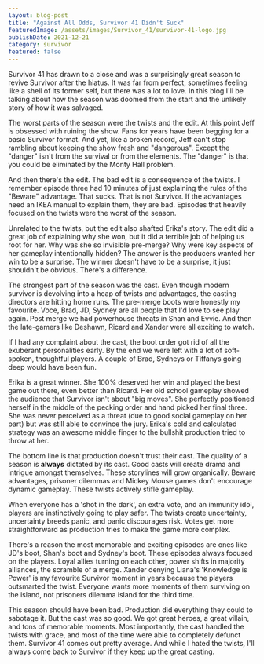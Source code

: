 ```yaml
---
layout: blog-post
title: "Against All Odds, Survivor 41 Didn't Suck"
featuredImage: /assets/images/Survivor_41/survivor-41-logo.jpg
publishDate: 2021-12-21
category: survivor
featured: false
---
```


Survivor 41 has drawn to a close and was a surprisingly great season to revive Survivor after the hiatus. It was far from perfect, sometimes feeling like a shell of its former self, but there was a lot to love. In this blog I'll be talking about how the season was doomed from the start and the unlikely story of how it was salvaged.

The worst parts of the season were the twists and the edit. At this point Jeff is obsessed with ruining the show. Fans for years have been begging for a basic Survivor format. And yet, like a broken record, Jeff can't stop rambling about keeping the show fresh and "dangerous". Except the "danger" isn't from the survival or from the elements. The "danger" is that you could be eliminated by the Monty Hall problem.

And then there's the edit. The bad edit is a consequence of the twists. I remember episode three had 10 minutes of just explaining the rules of the "Beware" advantage. That sucks. That is not Survivor. If the advantages need an IKEA manual to explain them, they are bad. Episodes that heavily focused on the twists were the worst of the season.

Unrelated to the twists, but the edit also shafted Erika's story. The edit did a great job of explaining why she won, but it did a terrible job of helping us root for her. Why was she so invisible pre-merge? Why were key aspects of her gameplay intentionally hidden? The answer is the producers wanted her win to be a surprise. The winner doesn't have to be a surprise, it just shouldn't be obvious. There's a difference.

The strongest part of the season was the cast. Even though modern survivor is devolving into a heap of twists and advantages, the casting directors are hitting home runs. The pre-merge boots were honestly my favourite. Voce, Brad, JD, Sydney are all people that I'd love to see play again. Post merge we had powerhouse threats in Shan and Evvie. And then the late-gamers like Deshawn, Ricard and Xander were all exciting to watch.

If I had any complaint about the cast, the boot order got rid of all the exuberant personalities early. By the end we were left with a lot of soft-spoken, thoughtful players. A couple of Brad, Sydneys or Tiffanys going deep would have been fun.

Erika is a great winner. She 100% deserved her win and played the best game out there, even better than Ricard. Her old school gameplay showed the audience that Survivor isn't about "big moves". She perfectly positioned herself in the middle of the pecking order and hand picked her final three. She was never perceived as a threat (due to good social gameplay on her part) but was still able to convince the jury. Erika's cold and calculated strategy was an awesome middle finger to the bullshit production tried to throw at her.

The bottom line is that production doesn't trust their cast. The quality of a season is **always** dictated by its cast. Good casts will create drama and intrigue amongst themselves. These storylines will grow organically. Beware advantages, prisoner dilemmas and Mickey Mouse games don't encourage dynamic gameplay. These twists actively stifle gameplay.

When everyone has a 'shot in the dark', an extra vote, and an immunity idol, players are instinctively going to play safer. The twists create uncertainty, uncertainty breeds panic, and panic discourages risk. Votes get more straightforward as production tries to make the game more complex.

There's a reason the most memorable and exciting episodes are ones like JD's boot, Shan's boot and Sydney's boot. These episodes always focused on the players. Loyal allies turning on each other, power shifts in majority alliances, the scramble of a merge. Xander denying Liana's 'Knowledge is Power' is my favourite Survivor moment in years because the players outsmarted the twist. Everyone wants more moments of them surviving on the island, not prisoners dilemma island for the third time.

This season should have been bad. Production did everything they could to sabotage it. But the cast was so good. We got great heroes, a great villain, and tons of memorable moments. Most importantly, the cast handled the twists with grace, and most of the time were able to completely defunct them. Survivor 41 comes out pretty average. And while I hated the twists, I'll always come back to Survivor if they keep up the great casting.
